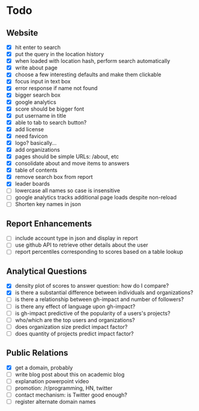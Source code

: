 # Todo

## Website

- [x] hit enter to search
- [x] put the query in the location history
- [x] when loaded with location hash, perform search automatically
- [x] write about page
- [x] choose a few interesting defaults and make them clickable
- [x] focus input in text box
- [x] error response if name not found
- [x] bigger search box
- [x] google analytics
- [x] score should be bigger font
- [x] put username in title
- [x] able to tab to search button?
- [x] add license
- [x] need favicon
- [x] logo? basically...
- [x] add organizations
- [x] pages should be simple URLs: /about, etc
- [x] consolidate about and move items to answers
- [x] table of contents
- [x] remove search box from report
- [x] leader boards
- [ ] lowercase all names so case is insensitive
- [ ] google analytics tracks additional page loads despite non-reload
- [ ] Shorten key names in json

## Report Enhancements

- [ ] include account type in json and display in report
- [ ] use github API to retrieve other details about the user
- [ ] report percentiles corresponding to scores based on a table lookup

## Analytical Questions

- [x] density plot of scores to answer question: how do I compare?
- [x] is there a substantial difference between individuals and organizations?
- [ ] is there a relationship between gh-impact and number of followers?
- [ ] is there any effect of language upon gh-impact?
- [ ] is gh-impact predictive of the popularity of a users's projects?
- [ ] who/which are the top users and organizations?
- [ ] does organization size predict impact factor?
- [ ] does quantity of projects predict impact factor?

## Public Relations

- [x] get a domain, probably
- [ ] write blog post about this on academic blog
- [ ] explanation powerpoint video
- [ ] promotion: /r/programming, HN, twitter
- [ ] contact mechanism: is Twitter good enough?
- [ ] register alternate domain names
